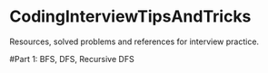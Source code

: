 # CodingInterviewTipsAndTricks

Resources, solved problems and references for interview practice.

#Part 1: BFS, DFS, Recursive DFS 
